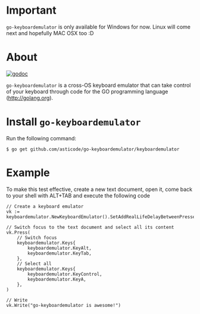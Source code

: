 # Important

`go-keyboardemulator` is only available for Windows for now. Linux will come next and hopefully MAC OSX too :D

# About

[![godoc](http://img.shields.io/badge/godoc-reference-blue.svg?style=flat)](https://godoc.org/github.com/asticode/go-keyboardemulator/keyboardemulator)

`go-keyboardemulator` is a cross-OS keyboard emulator that can take control of your keyboard through code  for the GO programming language (http://golang.org).

# Install `go-keyboardemulator`

Run the following command:

    $ go get github.com/asticode/go-keyboardemulator/keyboardemulator
    
# Example

To make this test effective, create a new text document, open it, come back to your shell with ALT+TAB and execute the following code

    // Create a keyboard emulator
    vk := keyboardemulator.NewKeyboardEmulator().SetAddRealLifeDelayBetweenPresses(true)

    // Switch focus to the text document and select all its content
    vk.Press(
        // Switch focus
        keyboardemulator.Keys{
            keyboardemulator.KeyAlt,
            keyboardemulator.KeyTab,
        },
        // Select all
        keyboardemulator.Keys{
            keyboardemulator.KeyControl,
            keyboardemulator.KeyA,
        },
    )

    // Write
    vk.Write("go-keyboardemulator is awesome!")
